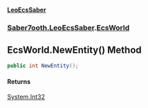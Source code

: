 #### [LeoEcsSaber](index.md 'index')
### [Saber7ooth.LeoEcsSaber](Saber7ooth.LeoEcsSaber.md 'Saber7ooth.LeoEcsSaber').[EcsWorld](EcsWorld.md 'Saber7ooth.LeoEcsSaber.EcsWorld')

## EcsWorld.NewEntity() Method

```csharp
public int NewEntity();
```

#### Returns
[System.Int32](https://docs.microsoft.com/en-us/dotnet/api/System.Int32 'System.Int32')